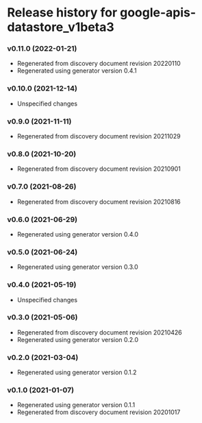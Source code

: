 # Release history for google-apis-datastore_v1beta3

### v0.11.0 (2022-01-21)

* Regenerated from discovery document revision 20220110
* Regenerated using generator version 0.4.1

### v0.10.0 (2021-12-14)

* Unspecified changes

### v0.9.0 (2021-11-11)

* Regenerated from discovery document revision 20211029

### v0.8.0 (2021-10-20)

* Regenerated from discovery document revision 20210901

### v0.7.0 (2021-08-26)

* Regenerated from discovery document revision 20210816

### v0.6.0 (2021-06-29)

* Regenerated using generator version 0.4.0

### v0.5.0 (2021-06-24)

* Regenerated using generator version 0.3.0

### v0.4.0 (2021-05-19)

* Unspecified changes

### v0.3.0 (2021-05-06)

* Regenerated from discovery document revision 20210426
* Regenerated using generator version 0.2.0

### v0.2.0 (2021-03-04)

* Regenerated using generator version 0.1.2

### v0.1.0 (2021-01-07)

* Regenerated using generator version 0.1.1
* Regenerated from discovery document revision 20201017

